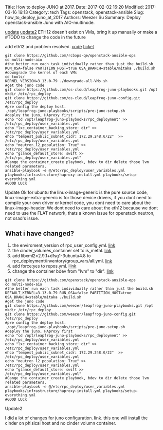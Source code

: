 Title: How to deploy JUNO at 2017.
Date: 2017-02-02 16:20
Modified: 2017-03-16 16:13
Category: tech
Tags: openstack, openstack-ansible
Slug: how_to_deploy_juno_at_2017 
Authors: Weezer Su
Summary: Deploy openstack-ansible Juno with AIO-multinode.

[update](#update)
[update2](#update2)
ETH12 doesn't exist on VMs, bring it up manually or make a #TODO to change the code in the future

add eth12 and problem resolved.
[code](https://github.com/os-cloud/leapfrog-juno-config/blob/master/user_variables.yml#L88 )
[ticket](https://bugs.launchpad.net/openstack-ansible/+bug/1462570)

```
git clone https://github.com/rcbops-qe/openstack-ansible-ops
cd multi-node-aio
#the better run each task individually rather than just the build.sh
RUN_OSA=false PARTITION_HOST=true OSA_BRANCH=stable/mitaka ./build.sh
#downgrade the kernel of each VMs
cd tools/
KERNEL_VERSION=3.13.0-79 ./downgrade-all-VMs.sh
#get the juno code
git clone https://github.com/os-cloud/leapfrog-juno-playbooks.git /opt
mkdir /etc/rpc_deploy
git clone https://github.com/os-cloud/leapfrog-juno-config.git /etc/rpc_deploy
#pre config the deploy host.
./opt/leapfrog-juno-playbooks/scripts/pre-juno-setup.sh
#deploy the juno, HAproxy first
echo "cd /opt/leapfrog-juno-playbooks/rpc_deployment" >> /etc/rpc_deploy/user_variables.yml
echo "lxc_container_backing_store: dir" >> /etc/rpc_deploy/user_variables.yml
ehco "tempest_public_subnet_cidr: 172.29.248.0/22"  >> /etc/rpc_deploy/user_variables.yml
echo "neutron_l2_population: True" >> /etc/rpc_deploy/user_variables.yml
echo "glance_default_store: swift >> /etc/rpc_deploy/user_variables.yml"
#Cange the container_create playbook, bdev to dir delete those lvm related parameters.
ansible-playbook -e @/etc/rpc_deploy/user_variables.yml playbooks/infrastructure/haproxy-install.yml playbooks/setup-everything.yml
#GOOD LUCK
```

<a name="update">Update</a>
Ok for ubuntu  the linux-image-generic is the pure source code, linux-image-extra-generic is for those device drivers, if you dont need to compile your own driver or kernel code, you dont need to care
about the linux-image-header.
We dont need to care about the eth12 because we dont need to use the FLAT network, thats a known issue for openstack neutron, not osad's issue.

What i have changed?
--------------------

1. the enviroment_version of rpc_user_config.yml. [link](https://github.com/weezer/juno-rpc-config/commit/12c5b05e8bd0348f7f6e2004909745e1504c364c)
2. the cinder_volumes_container set to is_metal. [link](https://github.com/weezer/juno-rpc-config/blob/492ae1df34a9a70722e9ffb426fdab6d5b443cfc/rpc_environment.yml#L138)
3. add libxml2=2.9.1+dfsg1-3ubuntu4.8 to rpc_deployment/inventory/group_vars/all.yml. [link](https://github.com/weezer/leapfrog-juno-playbooks/commit/8cbdb8f22f2c4b5a3bf082a9aef85dbdded6488d)
4. add force:yes to repos.yml. [ilink](https://github.com/weezer/leapfrog-juno-playbooks/commit/e914ddeb31ba691627538d79327ca0e73c4e2f87)
5. change the container bdev from "lvm" to "dir". [link](https://github.com/weezer/leapfrog-juno-playbooks/commit/b50862bdb9cfea14c64f56a69a6a126efb895edf)

```
git clone https://github.com/openstack/openstack-ansible-ops
cd multi-node-aio
#the better run each task individually rather than just the build.sh
DEFAULT_KERNEL=3.13.0-79 RUN_OSA=false PARTITION_HOST=true OSA_BRANCH=stable/mitaka ./build.sh
#get the juno code
git clone https://github.com/weezer/leapfrog-juno-playbooks.git /opt
mkdir /etc/rpc_deploy
git clone https://github.com/weezer/leapfrog-juno-config.git /etc/rpc_deploy
#pre config the deploy host.
./opt/leapfrog-juno-playbooks/scripts/pre-juno-setup.sh
#deploy the juno, HAproxy first
echo "cd /opt/leapfrog-juno-playbooks/rpc_deployment" >> /etc/rpc_deploy/user_variables.yml
echo "lxc_container_backing_store: dir" >> /etc/rpc_deploy/user_variables.yml
ehco "tempest_public_subnet_cidr: 172.29.248.0/22"  >> /etc/rpc_deploy/user_variables.yml
echo "neutron_l2_population: True" >> /etc/rpc_deploy/user_variables.yml
echo "glance_default_store: swift >> /etc/rpc_deploy/user_variables.yml"
#Cange the container_create playbook, bdev to dir delete those lvm related parameters.
ansible-playbook -e @/etc/rpc_deploy/user_variables.yml playbooks/infrastructure/haproxy-install.yml playbooks/setup-everything.yml
#GOOD LUCK
```

<a name="update2">Update2</a>

I did a lot of changes for juno configuration. [link](https://github.com/weezer/juno-rpc-config/tree/new_juno). this one will install the cinder on phisical host and no cinder volumn container.
